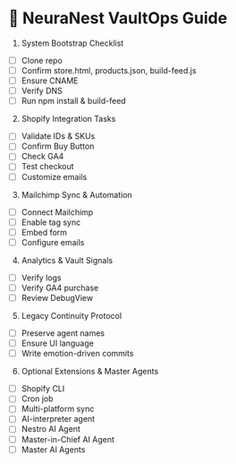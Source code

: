 # 🧠 NeuraNest VaultOps Guide

1. System Bootstrap Checklist
- [ ] Clone repo
- [ ] Confirm store.html, products.json, build-feed.js
- [ ] Ensure CNAME
- [ ] Verify DNS
- [ ] Run npm install & build-feed

2. Shopify Integration Tasks
- [ ] Validate IDs & SKUs
- [ ] Confirm Buy Button
- [ ] Check GA4
- [ ] Test checkout
- [ ] Customize emails

3. Mailchimp Sync & Automation
- [ ] Connect Mailchimp
- [ ] Enable tag sync
- [ ] Embed form
- [ ] Configure emails

4. Analytics & Vault Signals
- [ ] Verify logs
- [ ] Verify GA4 purchase
- [ ] Review DebugView

5. Legacy Continuity Protocol
- [ ] Preserve agent names
- [ ] Ensure UI language
- [ ] Write emotion-driven commits

6. Optional Extensions & Master Agents
- [ ] Shopify CLI
- [ ] Cron job
- [ ] Multi-platform sync
- [ ] AI-interpreter agent
- [ ] Nestro AI Agent
- [ ] Master-in-Chief AI Agent
- [ ] Master AI Agents
